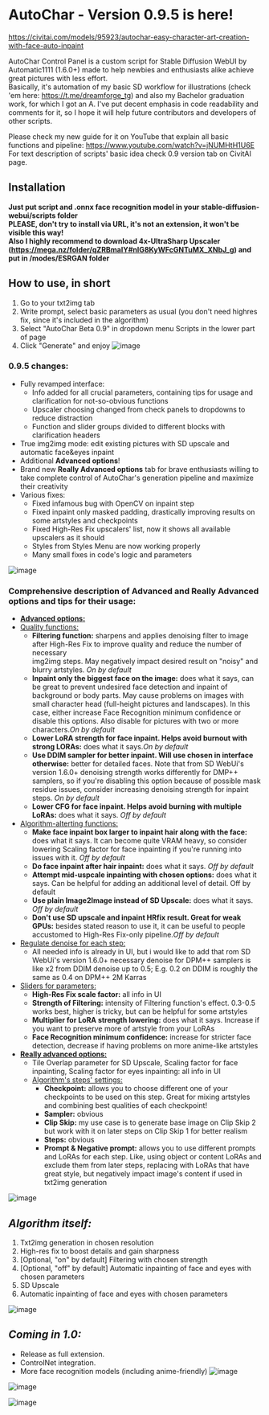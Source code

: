 # AutoChar - Version 0.9.5 is here!
https://civitai.com/models/95923/autochar-easy-character-art-creation-with-face-auto-inpaint

AutoChar Control Panel is a custom script for Stable Diffusion WebUI by Automatic1111 (1.6.0+) made to help newbies and enthusiasts alike achieve great pictures with less effort.  
Basically, it's automation of my basic SD workflow for illustrations (check 'em here: https://t.me/dreamforge_tg) and also my Bachelor graduation work, for which I got an A. I've put decent emphasis in code readability and comments for it, so I hope it will help future contributors and developers of other scripts.  

Please check my new guide for it on YouTube that explain all basic functions and pipeline: https://www.youtube.com/watch?v=jNUMHtH1U6E  
For text description of scripts' basic idea check 0.9 version tab on CivitAI page.

## Installation
**Just put script and .onnx face recognition model in your stable-diffusion-webui/scripts folder  
PLEASE, don't try to install via URL, it's not an extension, it won't be visible this way!  
Also I highly recommend to download 4x-UltraSharp Upscaler (https://mega.nz/folder/qZRBmaIY#nIG8KyWFcGNTuMX_XNbJ_g) and put in /modes/ESRGAN folder**


## How to use, in short
1. Go to your txt2img tab
2. Write prompt, select basic parameters as usual (you don't need highres fix, since it's included in the algorithm)
3. Select "AutoChar Beta 0.9" in dropdown menu Scripts in the lower part of page
4. Click "Generate" and enjoy
![image](https://github.com/alexv0iceh/AutoChar/assets/74978526/16919ca6-1de3-4052-a2fd-6729c9e890e5)

### 0.9.5 changes:
- Fully revamped interface:
  - Info added for all crucial parameters, containing tips for usage and clarification for not-so-obvious functions
  - Upscaler choosing changed from check panels to dropdowns to reduce distraction
  - Function and slider groups divided to different blocks with clarification headers
- True img2img mode: edit existing pictures with SD upscale and automatic face&eyes inpaint
- Additional **Advanced options**!
-	Brand new **Really Advanced options** tab for brave enthusiasts willing to take complete control of AutoChar's generation pipeline and maximize their creativity
- Various fixes:
  - Fixed infamous bug with OpenCV on inpaint step
  -	Fixed inpaint only masked padding, drastically improving results on some artstyles and checkpoints
  -	Fixed High-Res Fix upscalers' list, now it shows all available upscalers as it should
  -	Styles from Styles Menu are now working properly
  -	Many small fixes in code's logic and parameters
 
![image](https://github.com/alexv0iceh/AutoChar/assets/74978526/9eccfbaa-8a09-41c7-ab97-856e6b16c7d4)

### Comprehensive description of Advanced and Really Advanced options and tips for their usage:
-	<u>**Advanced options:**</u>
  -	<u>Quality functions:</u>
    -	**Filtering function:** sharpens and applies denoising filter to image after High-Res Fix to improve quality and reduce the number of necessary   
 img2img steps. May negatively impact desired result on "noisy" and blurry artstyles. _On by default_
    -	**Inpaint only the biggest face on the image:** does what it says, can be great to prevent undesired face detection and inpaint of background or body parts. May cause problems on images with small character head (full-height pictures and landscapes). In this case, either increase Face Recognition minimum confidence or disable this options. Also disable for pictures with two or more characters._On by default_
    -	**Lower LoRA strength for face inpaint. Helps avoid burnout with strong LORAs:** does what it says._On by default_
    -	**Use DDIM sampler for better inpaint. Will use chosen in interface otherwise:** better for detailed faces. Note that from SD WebUi's version 1.6.0+ denoising strength works differently for DMP++ samplers, so if you're disabling this option because of possible mask residue issues, consider increasing denoising strength for inpaint steps. _On by default_
    -	**Lower CFG for face inpaint. Helps avoid burning with multiple LoRAs:** does what it says. _Off by default_
- <u> Algorithm-alterting functions:</u>
  -	**Make face inpaint box larger to inpaint hair along with the face:** does what it says. It can become quite VRAM heavy, so consider lowering Scaling factor for face inpainting if you're running into issues with it. _Off by default_
  -	**Do face inpaint after hair inpaint:** does what it says. _Off by default_
  -	**Attempt mid-uspcale inpainting with chosen options:** does what it says. Can be helpful for adding an additional level of detail. Off by default
  -	**Use plain Image2Image instead of SD Upscale:** does what it says. _Off by default_
  -	**Don't use SD upscale and inpaint HRfix result. Great for weak GPUs:** besides stated reason to use it, it can be useful to people accustomed to High-Res Fix-only pipeline._Off by default_
- <u>Regulate denoise for each step:</u>
  -	All needed info is already in UI, but i would like to add that rom SD WebUi's version 1.6.0+ necessary denoise for DPM++ samplers is like x2 from DDIM denoise up to 0.5; E.g. 0.2 on DDIM is roughly the same as 0.4 on DPM++ 2M Karras
- <u> Sliders for parameters:</u>
  -	**High-Res Fix scale factor:** all info in UI
  -	**Strength of Filtering:** intensity of Filtering function's effect. 0.3-0.5 works best, higher is tricky, but can be helpful for some artstyles
  -	**Multiplier for LoRA strength lowering:** does what it says. Increase if you want to preserve more of artstyle from your LoRAs
  -	**Face Recognition minimum confidence:** increase for stricter face detection, decrease if having problems on more anime-like artstyles
- <u>**Really advanced options:**</u>
  -	Tile Overlap parameter for SD Upscale, Scaling factor for face inpainting, Scaling factor for eyes inpainting: all info in UI
  - <u>Algorithm's steps' settings:</u> 
    -	**Checkpoint:** allows you to choose different one of your checkpoints to be used on this step. Great for mixing artstyles and combining best qualities of each checkpoint!
    -	**Sampler:** obvious
    -	**Clip Skip:** my use case is to generate base image on Сlip Skip 2 but work with it on later steps on Clip Skip 1 for better realism
    -	**Steps:** obvious
    -	**Prompt & Negative prompt:** allows you to use different prompts and LoRAs for each step. Like, using object or content LoRAs and exclude them from later steps, replacing with LoRAs that have great style, but negatively impact image's content if used in txt2img generation

![image](https://github.com/alexv0iceh/AutoChar/assets/74978526/cd6f7365-e4fd-43dc-94c9-fa535c8cc249)



## _Algorithm itself:_
1. Txt2img generation in chosen resolution
2. High-res fix to boost details and gain sharpness
3. [Optional, "on" by default] Filtering with chosen strength 
4. [Optional, "off" by default] Automatic inpainting of face and eyes with chosen parameters
5. SD Upscale 
6. Automatic inpainting of face and eyes with chosen parameters 

![image](https://github.com/alexv0iceh/AutoChar/assets/74978526/38c0bed6-84b0-43c5-adf7-14a169b4caf6)
  


## _Coming in 1.0:_
- Release as full extension.
- ControlNet integration.
- More face recognition models (including anime-friendly) 
![image](https://github.com/alexv0iceh/AutoChar/assets/74978526/798a92e9-0105-4b39-85b6-5b89048a108e)

![image](https://github.com/alexv0iceh/AutoChar/assets/74978526/2b60ba4f-86af-4c53-a4f3-2d85d3f03e10)

![image](https://github.com/alexv0iceh/AutoChar/assets/74978526/4da581ed-3e00-4abc-88e3-f41710f37cee)
